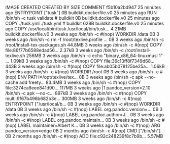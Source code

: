 IMAGE               CREATED             CREATED BY                                      SIZE                COMMENT
f5b10a2bd947        25 minutes ago      ENTRYPOINT ["tusk"]                             0B                  buildkit.dockerfile.v0
<missing>           25 minutes ago      RUN /bin/sh -c tusk validate # buildkit         0B                  buildkit.dockerfile.v0
<missing>           25 minutes ago      COPY ./tusk.yml ./tusk.yml # buildkit           628B                buildkit.dockerfile.v0
<missing>           25 minutes ago      COPY /usr/local/bin/tusk /usr/local/bin/tusk…   4.21MB              buildkit.dockerfile.v0
<missing>           3 weeks ago         /bin/sh -c #(nop) WORKDIR /data                 0B
<missing>           3 weeks ago         /bin/sh -c rm -f /root/texlive.profile      …   0B
<missing>           3 weeks ago         /bin/sh -c /root/install-tex-packages.sh        44.8MB
<missing>           3 weeks ago         /bin/sh -c #(nop) COPY file:86f77b6588edad56…   2.37kB
<missing>           3 weeks ago         /bin/sh -c /root/install-texlive.sh             256MB
<missing>           3 weeks ago         /bin/sh -c echo "binary_x86_64-linuxmusl 1" …   1.09kB
<missing>           3 weeks ago         /bin/sh -c #(nop) COPY file:36c13ff8f7349d68…   443B
<missing>           3 weeks ago         /bin/sh -c #(nop) COPY file:ab05b078125be25a…   1.06kB
<missing>           3 weeks ago         /bin/sh -c #(nop) WORKDIR /root                 0B
<missing>           3 weeks ago         /bin/sh -c #(nop)  ENV PATH=/opt/texlive/tex…   0B
<missing>           3 weeks ago         /bin/sh -c apk --no-cache add         freety…   83.4MB
<missing>           3 weeks ago         /bin/sh -c #(nop) COPY file:3274ca8eee841d90…   117MB
<missing>           3 weeks ago         |1 pandoc_version=2.10 /bin/sh -c apk --no-c…   897kB
<missing>           3 weeks ago         /bin/sh -c #(nop) COPY multi:9f67b496b682b3e…   300MB
<missing>           3 weeks ago         /bin/sh -c #(nop)  ENTRYPOINT ["/usr/local/b…   0B
<missing>           3 weeks ago         /bin/sh -c #(nop) WORKDIR /data                 0B
<missing>           3 weeks ago         /bin/sh -c #(nop)  LABEL org.pandoc.version=…   0B
<missing>           3 weeks ago         /bin/sh -c #(nop)  LABEL org.pandoc.author=J…   0B
<missing>           3 weeks ago         /bin/sh -c #(nop)  LABEL org.pandoc.maintain…   0B
<missing>           3 weeks ago         /bin/sh -c #(nop)  LABEL maintainer=Albert K…   0B
<missing>           3 weeks ago         /bin/sh -c #(nop)  ARG pandoc_version=edge      0B
<missing>           2 months ago        /bin/sh -c #(nop)  CMD ["/bin/sh"]              0B
<missing>           2 months ago        /bin/sh -c #(nop) ADD file:c92c248239f8c7b9b…   5.57MB

